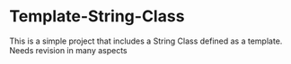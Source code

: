 # Template-String-Class
This is a simple project that includes a String Class defined as a template.
Needs revision in many aspects
